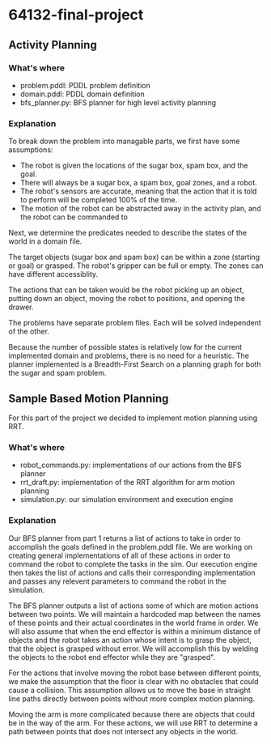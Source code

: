 # 64132-final-project


## Activity Planning

### What's where

 * problem.pddl: PDDL problem definition
 * domain.pddl: PDDL domain definition
 * bfs_planner.py: BFS planner for high level activity planning

### Explanation

To break down the problem into managable parts, we first have some assumptions:
* The robot is given the locations of the sugar box, spam box, and the goal.
* There will always be a sugar box, a spam box, goal zones, and a robot.
* The robot's sensors are accurate, meaning that the action that it is told to perform will be completed 100% of the time.
* The motion of the robot can be abstracted away in the activity plan, and the robot can be commanded to 

Next, we determine the predicates needed to describe the states of the world in a domain file.

The target objects (sugar box and spam box) can be within a zone (starting or goal) or grasped. The robot's gripper can be full or empty. The zones can have different accessiblity.

The actions that can be taken would be the robot picking up an object, putting down an object, moving the robot to positions, and opening the drawer.

The problems have separate problem files. Each will be solved independent of the other. 

Because the number of possible states is relatively low for the current implemented domain and problems, there is no need for a heuristic. The planner implemented is a Breadth-First Search on a planning graph for both the sugar and spam problem.


## Sample Based Motion Planning

For this part of the project we decided to implement motion planning using RRT.

### What's where

 * robot_commands.py: implementations of our actions from the BFS planner
 * rrt_draft.py: implementation of the RRT algorithm for arm motion planning
 * simulation.py: our simulation environment and execution engine

### Explanation

Our BFS planner from part 1 returns a list of actions to take in order to accomplish the goals defined in the problem.pddl file. We are working on creating general implementations of all of these actions in order to command the robot to complete the tasks in the sim. Our execution engine then takes the list of actions and calls their corresponding implementation and passes any relevent parameters to command the robot in the simulation.

The BFS planner outputs a list of actions some of which are motion actions between two points. We will maintain a hardcoded map between the names of these points and their actual coordinates in the world frame in order. We will also assume that when the end effector is within a minimum distance of objects and the robot takes an action whose intent is to grasp the object, that the object is grasped without error. We will accomplish this by welding the objects to the robot end effector while they are "grasped".

For the actions that involve moving the robot base between different points, we make the assumption that the floor is clear with no obstacles that could cause a collision. This assumption allows us to move the base in straight line paths directly between points without more complex motion planning.

Moving the arm is more complicated because there are objects that could be in the way of the arm. For these actions, we will use RRT to determine a path between points that does not intersect any objects in the world.